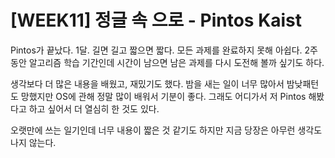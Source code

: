 # [WEEK11] 정글 속 으로 - Pintos Kaist
Pintos가 끝났다. 1달. 길면 길고 짧으면 짧다. 모든 과제를 완료하지 못해 아쉽다. 2주 동안 알고리즘 학습 기간인데 시간이 남으면 남은 과제를 다시 도전해 볼까 싶기도 하다. 

생각보다 더 많은 내용을 배웠고, 재밌기도 했다. 밤을 새는 일이 너무 많아서 밤낮패턴도 망했지만 OS에 관해 정말 많이 배워서 기분이 좋다. 그래도 어디가서 저 Pintos 해봤다고 하고 싶어서 더 열심히 한 것도 있다.

오랫만에 쓰는 일기인데 너무 내용이 짧은 것 같기도 하지만 지금 당장은 아무런 생각도 나지 않는다.
